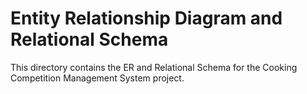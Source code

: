 # Entity Relationship Diagram and Relational Schema

This directory contains the ER and Relational Schema for the Cooking Competition Management System project.
